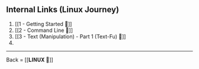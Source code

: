 ## Internal Links (Linux Journey)
1. [[1 - Getting Started 🔗]]
2. [[2 - Command Line 🔗]]
3. [[3 - Text (Manipulation) - Part 1 (Text-Fu) 🔗]]
4. 



-------------------------

Back = [[𝐋𝐈𝐍𝐔𝐗 🔗]]



